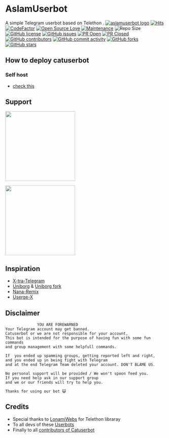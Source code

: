 # AslamUserbot
A simple Telegram userbot based on Telethon .
[![aslamuserbot logo](https://telegra.ph/file/3ba63c1db953be7ab288c.jpg)](https://dashboard.heroku.com/new?button-url=https%3A%2F%2Fgithub.com%2Fsandy1709%2Fcatuserbot%2Ftree%2Fbugs&template=https%3A%2F%2Fgithub.com%2Fsandy1709%2Fcatuserbot)
[![Hits](https://hits.seeyoufarm.com/api/count/incr/badge.svg?url=https%3A%2F%2Fgithub.com%2Fsandy1709%2Fcatuserbot&count_bg=%2379C83D&title_bg=%23555555&icon=&icon_color=%23E7E7E7&title=hits&edge_flat=false)](https://github.com/sandy1709/catuserbot)
[![CodeFactor](https://www.codefactor.io/repository/github/sandy1709/catuserbot/badge?&style=flat-square)](https://www.codefactor.io/repository/github/sandy1709/catuserbot)
[![Open Source Love](https://badges.frapsoft.com/os/v2/open-source.png?v=103)](https://github.com/ellerbrock/open-source-badges/)
[![Maintenance](https://img.shields.io/badge/Maintained%3F-yes-green?&style=flat-square)](https://GitHub.com/sandy1709/catuserbot/graphs/commit-activity) 
![Repo Size](https://img.shields.io/github/repo-size/sandy1709/catuserbot?&style=flat-square&logo=github)
[![GitHub license](https://img.shields.io/github/license/sandy1709/catuserbot?&style=flat-square&logo=github)](https://github.com/sandy1709/catuserbot/blob/master/LICENSE)
[![GitHub issues](https://img.shields.io/github/issues/sandy1709/catuserbot?&style=flat-square&logo=github)](https://github.com/sandy1709/catuserbot/issues)
[![PR Open](https://img.shields.io/github/issues-pr/sandy1709/catuserbot?&style=flat-square&logo=github)](https://github.com/sandy1709/catuserbot/pulls)
[![PR Closed](https://img.shields.io/github/issues-pr-closed/sandy1709/catuserbot?&style=flat-square&logo=github)](https://github.com/sandy1709/catuserbot/pulls?q=is:closed)
[![GitHub contributors](https://img.shields.io/github/contributors/sandy1709/catuserbot?&style=flat-square&logo=github)](https://GitHub.com/sandy1709/catuserbot/graphs/contributors/)
[![GitHub commit activity](https://img.shields.io/github/commit-activity/m/sandy1709/catuserbot?&style=flat-square&logo=github)](https://github.com/sandy1709/catuserbot/graphs/commit-activity)
[![GitHub forks](https://img.shields.io/github/forks/sandy1709/catuserbot?&style=flat-square&logo=github)](https://github.com/sandy1709/catuserbot/fork)
[![GitHub stars](https://img.shields.io/github/stars/sandy1709/catuserbot?&style=flat-square&logo=github)](https://github.com/sandy1709/catuserbot/stargazers)



## How to deploy catuserbot
### Self host
  - [check this](https://catuserbot.gitbook.io/catuserbot/tutorial/self-host)
  
## Support
   <a href="https://t.me/catuserbot17"><img src="https://img.shields.io/badge/Channel%20Support%3F-yes-green?&style=flat-square?&logo=telegram" width=220px></a></p>
   <a href="https://t.me/catuserbot_support"><img src="https://img.shields.io/badge/Group%20Support%3F-yes-green?&style=flat-square?&logo=telegram" width=220px></a></p>
   
## Inspiration
   - [X-tra-Telegram](https://github.com/Dark-Princ3/X-tra-Telegram)
   - [Uniborg](https://github.com/SpEcHiDe/UniBorg) & [Uniborg fork](https://github.com/ravana69/PornHub)
   - [Nana-Remix](https://github.com/pokurt/Nana-Remix)
   - [Userge-X](https://github.com/code-rgb/USERGE-X/)
   
## Disclaimer

```
              YOU ARE FOREWARNED
Your Telegram account may get banned.   
Catuserbot or we are not responsible for your account, 
This bot is intended for the purpose of having fun with some fun commands 
and group management with some helpfull commands.

If  you ended up spamming groups, getting reported left and right, 
and you ended up in being fight with Telegram 
and at the end Telegram Team deleted your account. DON'T BLAME US.

No personal support will be provided / We won't spoon feed you. 
If you need help ask in our support group 
and we or our friends will try to help you.

Thanks for using our bot 😺
```

## Credits
   - Special thanks to [LonamiWebs](https://github.com/LonamiWebs/Telethon/) for Telethon libraray
   - To all devs of these [Userbots](https://github.com/sandy1709/catuserbot/tree/bugs#inspiration)
   - Finally to all [contributors of Catuserbot](https://github.com/sandy1709/catuserbot/graphs/contributors)
